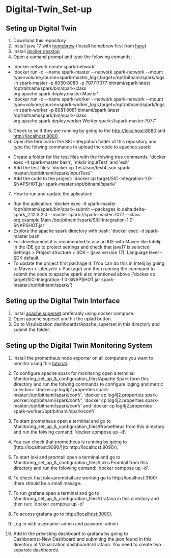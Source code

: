 # Digital-Twin_Set-up

## Seting up Digital Twin

1. Download this repository
2. Install java 17 with [homebrew](https://formulae.brew.sh/formula/openjdk@17) (Install homebrew first from [here](https://brew.sh))
3. Install [docker desktop](https://www.docker.com/products/docker-desktop/)
4. Open a comand prompt and type the folowing comands:
- 'docker network create spark-network'
- 'docker run -d --name spark-master --network spark-network --mount type=volume,source=spark-master_logs,target=/opt/bitnami/spark/logs -h spark-master -p 8080:8080 -p 7077:7077 bitnami/spark:latest /opt/bitnami/spark/bin/spark-class org.apache.spark.deploy.master.Master'
- 'docker run -d --name spark-worker --network spark-network --mount type=volume,source=spark-worker_logs,target=/opt/bitnami/spark/logs -h spark-worker -p 8081:8081 bitnami/spark:latest /opt/bitnami/spark/bin/spark-class org.apache.spark.deploy.worker.Worker spark://spark-master:7077'
5. Check to se if they are running by going to the [http://localhost:8080](http://localhost:8080) and [http://localhost:8080](http://localhost:8080).
6. Open the terminal in the SIC-integration folder of this repository and type the folwing commands to upload the code to apaches spark:
- Create a folder for the test files with the folwing tree commands: 'docker exec -it spark-master bash', 'mkdir inputTest' and 'exit'
- Add the test files: 'docker cp TestJson/test4.json spark-master:/opt/bitnami/spark/inputTest/'
- Add the code to the project: 'docker cp target/SIC-Integration-1.0-SNAPSHOT.jar spark-master:/opt/bitnami/spark/'
7. How to run and update the aplication:
- Run the aplication: 'docker exec -it spark-master /opt/bitnami/spark/bin/spark-submit --packages io.delta:delta-spark_2.12:3.2.0 --master spark://spark-master:7077 --class org.example.Main /opt/bitnami/spark/SIC-Integration-1.0-SNAPSHOT.jar' 
- Explore the apache spark directory with bash: 'docker exec -it spark-master bash' 
- For development it is recomended to use an IDE with Maven like Intelij. In the IDE go to project settings and check that java17 is selected
Settings > Project structure > SDK – (java version 17), Language level – SDK default.
- To update the project first pachage it. (You can do this in Intelij by going to Maven > Lifecycle > Package) and then running the command to submit the code to apache spark also mentioned above ('docker cp target/SIC-Integration-1.0-SNAPSHOT.jar spark-master:/opt/bitnami/spark/')

## Seting up the Digital Twin Interface

1. Instal [apache superset](https://superset.apache.org/docs/installation/docker-compose) preferably using docker compose.
2. Open apache supeset and hit the uplad button.
3. Go to Visulaization dashboards/Apache_superset in this directory and submit the folder.

## Seting up the Digital Twin Monitoring System

1. Install the prometheus node exporter on all computers you want to monitor using this [tutorial](https://medium.com/@mishra.anshuman6/how-node-exporter-of-prometheus-works-on-macos-servers-ace131d51d56).
2. To configure apache spark for monitoring open a terminal Monitoring_set_up_&_configuration_files/Apache Spark form this directory and run the folwing commands to configure loging and metric colection: 'docker cp log4j2.properties spark-master:/opt/bitnami/spark/conf/', 'docker cp log4j2.properties spark-worker:/opt/bitnami/spark/conf/', 'docker cp log4j2.properties spark-master:/opt/bitnami/spark/conf/' and 'docker cp log4j2.properties spark-worker:/opt/bitnami/spark/conf/'

3. To start prometheus open a terminal and go to Monitoring_set_up_&_configuration_files/Prometheus from this directory and run the folwing comand: 'docker compose up -d'.
4. You can check that prometheus is running by going to [http://localhost:9090/](to http://localhost:9090/).
5. To start loki and promtail open a terminal and go to Monitoring_set_up_&_configuration_files/Loki+Promtail from this directory and run the folowing comand: 'docker compose up -d'.
6. To check that loki+prometail are working go to http://localhost:3100/ there should be a small mesage.
7. To run grafana open a terminal and go to Monitoring_set_up_&_configuration_files/Grafana in this directory and then run: 'docker compose up -d'
8. To access grafana go to [http://localhost:3000/](http://localhost:3000/).
9. Log in with username: admin and pasword: admin.
10. Add in the prexisting dashboard to grafana by going to Dashboards>New Dashboard and submiting the json found in this directory at Vizualization dashboards/Grafana. You need to create two separate dashbaords.
